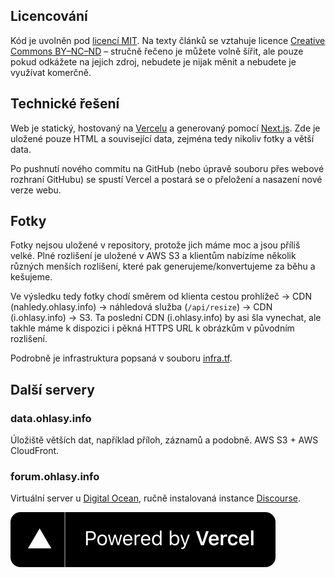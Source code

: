## Licencování

Kód je uvolněn pod [licencí MIT](https://opensource.org/licenses/MIT). Na texty článků se vztahuje licence [Creative Commons BY–NC–ND](https://creativecommons.org/licenses/by-nc-nd/4.0/) – stručně řečeno je můžete volně šířit, ale pouze pokud odkážete na jejich zdroj, nebudete je nijak měnit a nebudete je využívat komerčně.

## Technické řešení

Web je statický, hostovaný na [Vercelu](https://www.vercel.com?utm_source=[ohlasy]&utm_campaign=oss) a generovaný pomocí [Next.js](https://nextjs.org). Zde je uložené pouze HTML a související data, zejména tedy nikoliv fotky a větší data.

Po pushnutí nového commitu na GitHub (nebo úpravě souboru přes webové rozhraní GitHubu) se spustí Vercel a postará se o přeložení a nasazení nové verze webu.

## Fotky

Fotky nejsou uložené v repository, protože jich máme moc a jsou příliš velké. Plné rozlišení je uložené v AWS S3 a klientům nabízíme několik různých menších rozlišení, které pak generujeme/konvertujeme za běhu a kešujeme.

Ve výsledku tedy fotky chodí směrem od klienta cestou prohlížeč → CDN (nahledy.ohlasy.info) → náhledová služba (`/api/resize`) → CDN (i.ohlasy.info) → S3. Ta poslední CDN (i.ohlasy.info) by asi šla vynechat, ale takhle máme k dispozici i pěkná HTTPS URL k obrázkům v původním rozlišení.

Podrobně je infrastruktura popsaná v souboru [infra.tf](https://github.com/Ohlasy/web/blob/master/infra.tf).

## Další servery

### data.ohlasy.info

Úložiště větších dat, například příloh, záznamů a podobně. AWS S3 + AWS CloudFront.

### forum.ohlasy.info

Virtuální server u [Digital Ocean](https://digitalocean.com), ručně instalovaná instance [Discourse](https://www.discourse.org).

[![Powered by Vercel](/public/vercel.svg?raw=true)](https://www.vercel.com?utm_source=[ohlasy]&utm_campaign=oss)
